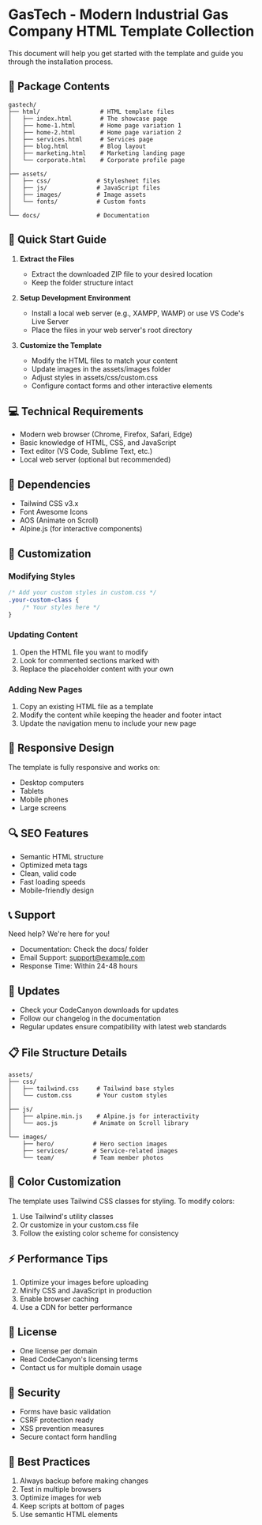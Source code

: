# GasTech - Modern Industrial Gas Company HTML Template Collection

This document will help you get started with the template and guide you through the installation process.

## 📁 Package Contents

```
gastech/
├── html/                 # HTML template files
│   ├── index.html        # The showcase page
│   ├── home-1.html       # Home page variation 1
│   ├── home-2.html       # Home page variation 2
│   ├── services.html     # Services page
│   ├── blog.html         # Blog layout
│   ├── marketing.html    # Marketing landing page
│   └── corporate.html    # Corporate profile page
│
├── assets/
│   ├── css/             # Stylesheet files
│   ├── js/              # JavaScript files
│   ├── images/          # Image assets
│   └── fonts/           # Custom fonts
│
└── docs/                # Documentation
```

## 🚀 Quick Start Guide

1. **Extract the Files**
   - Extract the downloaded ZIP file to your desired location
   - Keep the folder structure intact

2. **Setup Development Environment**
   - Install a local web server (e.g., XAMPP, WAMP) or use VS Code's Live Server
   - Place the files in your web server's root directory

3. **Customize the Template**
   - Modify the HTML files to match your content
   - Update images in the assets/images folder
   - Adjust styles in assets/css/custom.css
   - Configure contact forms and other interactive elements

## 💻 Technical Requirements

- Modern web browser (Chrome, Firefox, Safari, Edge)
- Basic knowledge of HTML, CSS, and JavaScript
- Text editor (VS Code, Sublime Text, etc.)
- Local web server (optional but recommended)

## 🔧 Dependencies

- Tailwind CSS v3.x
- Font Awesome Icons
- AOS (Animate on Scroll)
- Alpine.js (for interactive components)

## 📝 Customization

### Modifying Styles
```css
/* Add your custom styles in custom.css */
.your-custom-class {
    /* Your styles here */
}
```

### Updating Content
1. Open the HTML file you want to modify
2. Look for commented sections marked with <!-- EDIT: Section Name -->
3. Replace the placeholder content with your own

### Adding New Pages
1. Copy an existing HTML file as a template
2. Modify the content while keeping the header and footer intact
3. Update the navigation menu to include your new page

## 📱 Responsive Design

The template is fully responsive and works on:
- Desktop computers
- Tablets
- Mobile phones
- Large screens

## 🔍 SEO Features

- Semantic HTML structure
- Optimized meta tags
- Clean, valid code
- Fast loading speeds
- Mobile-friendly design

## 📞 Support

Need help? We're here for you!

- Documentation: Check the docs/ folder
- Email Support: support@example.com
- Response Time: Within 24-48 hours

## 🔄 Updates

- Check your CodeCanyon downloads for updates
- Follow our changelog in the documentation
- Regular updates ensure compatibility with latest web standards

## 📋 File Structure Details

```
assets/
├── css/
│   ├── tailwind.css     # Tailwind base styles
│   └── custom.css       # Your custom styles
│
├── js/
│   ├── alpine.min.js    # Alpine.js for interactivity
│   └── aos.js          # Animate on Scroll library
│
└── images/
    ├── hero/           # Hero section images
    ├── services/       # Service-related images
    └── team/           # Team member photos
```

## 🎨 Color Customization

The template uses Tailwind CSS classes for styling. To modify colors:

1. Use Tailwind's utility classes
2. Or customize in your custom.css file
3. Follow the existing color scheme for consistency

## ⚡ Performance Tips

1. Optimize your images before uploading
2. Minify CSS and JavaScript in production
3. Enable browser caching
4. Use a CDN for better performance

## 📜 License

- One license per domain
- Read CodeCanyon's licensing terms
- Contact us for multiple domain usage

## 🔐 Security

- Forms have basic validation
- CSRF protection ready
- XSS prevention measures
- Secure contact form handling

## 🌟 Best Practices

1. Always backup before making changes
2. Test in multiple browsers
3. Optimize images for web
4. Keep scripts at bottom of pages
5. Use semantic HTML elements